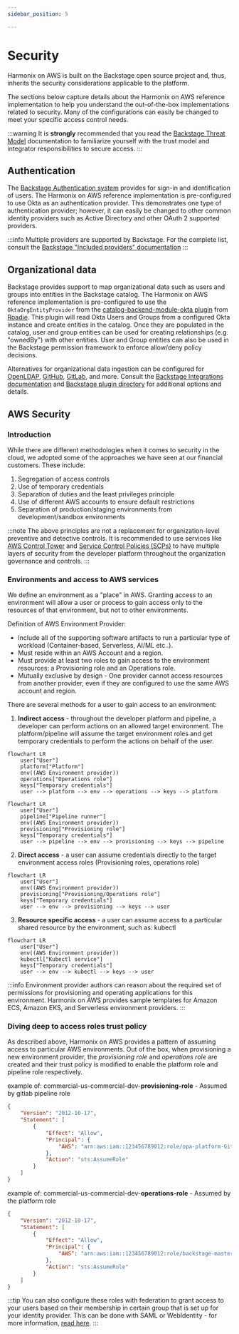 ```yaml
---
sidebar_position: 5

---
```


# Security

Harmonix on AWS is built on the Backstage open source project and, thus, inherits the security considerations applicable to the platform.  

The sections below capture details about the Harmonix on AWS reference implementation to help you understand the out-of-the-box implementations related to security.  Many of the configurations can easily be changed to meet your specific access control needs.

:::warning
It is **strongly** recommended that you read the [Backstage Threat Model](https://backstage.io/docs/overview/threat-model) documentation to familiarize yourself with the trust model and integrator responsibilities to secure access.
:::

## Authentication
The [Backstage Authentication system](https://backstage.io/docs/auth/) provides for sign-in and identification of users.  The Harmonix on AWS reference implementation is pre-configured to use Okta as an authentication provider. This demonstrates one type of authentication provider; however, it can easily be changed to other common identity providers such as Active Directory and other OAuth 2 supported providers.

:::info
Multiple providers are supported by Backstage. For the complete list, consult the [Backstage "Included providers" documentation](https://backstage.io/docs/auth/)
:::

## Organizational data
Backstage provides support to map organizational data such as users and groups into entities in the Backstage catalog.  The Harmonix on AWS reference implementation is pre-configured to use the `OktaOrgEntityProvider` from the [catalog-backend-module-okta plugin](https://www.npmjs.com/package/@roadiehq/catalog-backend-module-okta) from [Roadie](https://roadie.io).  This plugin will read Okta Users and Groups from a configured Okta instance and create entities in the catalog.  Once they are populated in the catalog, user and group entities can be used for creating relationships (e.g. "ownedBy") with other entities.  User and Group entities can also be used in the Backstage permission framework to enforce allow/deny policy decisions.

Alternatives for organizational data ingestion can be configured for [OpenLDAP](https://backstage.io/docs/integrations/ldap/org), [GitHub](https://backstage.io/docs/integrations/github/org), [GitLab](https://backstage.io/docs/integrations/gitlab/org), and more.  Consult the [Backstage Integrations documentation](https://backstage.io/docs/integrations/) and [Backstage plugin directory](https://backstage.io/plugins/) for additional options and details.


## AWS Security

### Introduction
While there are different methodologies when it comes to security in the cloud, we adopted some of the approaches we have seen at our financial customers. These include:

1. Segregation of access controls
2. Use of temporary credentials
3. Separation of duties and the least privileges principle
4. Use of different AWS accounts to ensure default restrictions
5. Separation of production/staging environments from development/sandbox environments

:::note
The above principles are not a replacement for organization-level preventive and detective controls. It is recommended to use services like [AWS Control Tower](https://aws.amazon.com/controltower/) and [Service Control Policies (SCPs)](https://docs.aws.amazon.com/organizations/latest/userguide/orgs_manage_policies_scps.html) to have multiple layers of security from the developer platform throughout the organization governance and controls.
:::


### Environments and access to AWS services
We define an environment as a "place" in AWS. Granting access to an environment will allow a user or process to gain access only to the resources of that environment, but not to other environments.

Definition of AWS Environment Provider:
* Include all of the supporting software artifacts to run a particular type of workload (Container-based, Serverless, AI/ML etc..).
* Must reside within an AWS Account and a region.
* Must provide at least two roles to gain access to the environment resources: a Provisioning role and an Operations role.
* Mutually exclusive by design - One provider cannot access resources from another provider, even if they are configured to use the same AWS account and region.

There are several methods for a user to gain access to an environment:
1. **Indirect access** - throughout the developer platform and pipeline, a developer can perform actions on an allowed target environment. The platform/pipeline will assume the target environment roles and get temporary credentials to perform the actions on behalf of the user.

```mermaid
flowchart LR
    user["User"]
    platform["Platform"]
    env((AWS Environment provider))
    operations["Operations role"]
    keys["Temporary credentials"]
    user --> platform --> env --> operations --> keys --> platform
```

```mermaid
flowchart LR
    user["User"]
    pipeline["Pipeline runner"]
    env((AWS Environment provider))
    provisioning["Provisioning role"]
    keys["Temporary credentials"]
    user --> pipeline --> env --> provisioning --> keys --> pipeline
```

2. **Direct access** - a user can assume credentials directly to the target environment access roles (Provisioning roles, operations role)

```mermaid
flowchart LR
    user["User"]
    env((AWS Environment provider))
    provisioning["Provisioning/Operations role"]
    keys["Temporary credentials"]
    user --> env --> provisioning --> keys --> user
```

3. **Resource specific access** - a user can assume access to a particular shared resource by the environment, such as: kubectl
```mermaid
flowchart LR
    user["User"]
    env((AWS Environment provider))
    kubectl["Kubectl service"]
    keys["Temporary credentials"]
    user --> env --> kubectl --> keys --> user
```

:::info
Environment provider authors can reason about the required set of permissions for provisioning and operating applications for this environment. Harmonix on AWS provides sample templates for Amazon ECS, Amazon EKS, and Serverless environment providers.
:::

### Diving deep to access roles trust policy

As described above, Harmonix on AWS provides a pattern of assuming access to particular AWS environments. Out of the box, when provisioning a new environment provider, the *provisioning role* and *operations role* are created and their trust policy is modified to enable the platform role and pipeline role respectively.

example of: commercial-us-commercial-dev-**provisioning-role** - Assumed by gitlab pipeline role
```json
{
    "Version": "2012-10-17",
    "Statement": [
        {
            "Effect": "Allow",
            "Principal": {
                "AWS": "arn:aws:iam::123456789012:role/opa-platform-GitlabRunnerConstructGitlabRunnerIamR"
            },
            "Action": "sts:AssumeRole"
        }
    ]
}
```

example of: commercial-us-commercial-dev-**operations-role** - Assumed by the platform role
```json
{
    "Version": "2012-10-17",
    "Statement": [
        {
            "Effect": "Allow",
            "Principal": {
                "AWS": "arn:aws:iam::123456789012:role/backstage-master-role"
            },
            "Action": "sts:AssumeRole"
        }
    ]
}
```

:::tip
You can also configure these roles with federation to grant access to your users based on their membership in certain group that is set up for your identity provider. This can be done with SAML or WebIdentity - for more information, [read here](https://aws.amazon.com/blogs/security/how-to-use-trust-policies-with-iam-roles/).
:::



